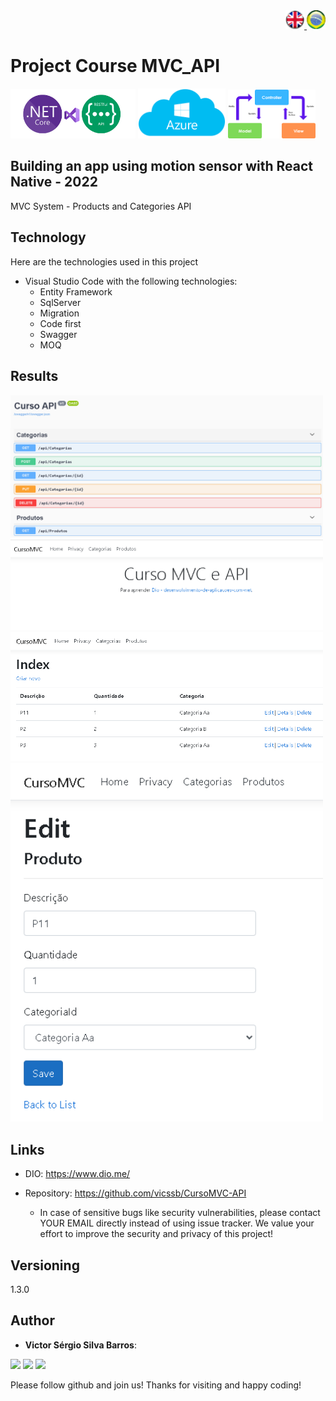 <div align="right"> 
<a href="./README.md"> <img src="./img/LogoUK.png" alt="Logo UK" width="30"/></a><a href="./leiame.md"> <img src="./img/logoBrazil.png" alt="Logo Brasil" width="30"/> </a>
</div>

<H1>Project Course MVC_API </H1>

<img src="./img/logo.png" alt="Logo .NET" width="200"/> <img src="./img/logo2.png" alt="Logo Azure" width="140"/> <img src="./img/logo3.png" alt="Logo MVC" width="140"/>
  
## Building an app using motion sensor with React Native - 2022
 
MVC System - Products and Categories API 
 
## Technology 
 
Here are the technologies used in this project
 
* Visual Studio Code with the following technologies:
  - Entity Framework
  - SqlServer
  - Migration
  - Code first
  - Swagger
  - MOQ
 
 
## Results
 
 <img src="./img/api1.png" alt="tela1" width="500"/>
 <img src="./img/mvc1.png" alt="tela2" width="500"/>
 <img src="./img/mvc2.png" alt="tela1" width="500"/>
 <img src="./img/mvc3.png" alt="tela2" width="500"/>
 
 
 
## Links
 
  - DIO: https://www.dio.me/
  
  - Repository: https://github.com/vicssb/CursoMVC-API
    - In case of sensitive bugs like security vulnerabilities, please contact
      YOUR EMAIL directly instead of using issue tracker. We value your effort
      to improve the security and privacy of this project!
 
 
## Versioning
 
1.3.0
 
 
## Author
 
* **Victor Sérgio Silva Barros**: 


<p align="left">
  <a href="mailto:vicssb@gmail.com" alt="Gmail" target = "_blank">
  <img src="https://img.shields.io/badge/-Gmail-FF0000?style=flat-square&labelColor=FF0000&logo=gmail&logoColor=white&link=mailto:vicssb@gmail.com" /></a>

  <a href="https://www.linkedin.com/in/victor-sergio-silva-barros/" alt="Linkedin" target = "_blank">
  <img src="https://img.shields.io/badge/-Linkedin-0e76a8?style=flat-square&logo=Linkedin&logoColor=white&link=https://www.linkedin.com/in/victor-sergio-silva-barros/" /></a>

  <a href="https://wa.me/+5512987085327" alt="WhatsApp" target = "_blank">
  <img src="https://img.shields.io/badge/-WhatsApp-25d366?style=flat-square&labelColor=25d366&logo=whatsapp&logoColor=white&link=https://wa.me/+5512987085327"/></a>

  </p>  

<p>Please follow github and join us!
Thanks for visiting and happy coding!</p>